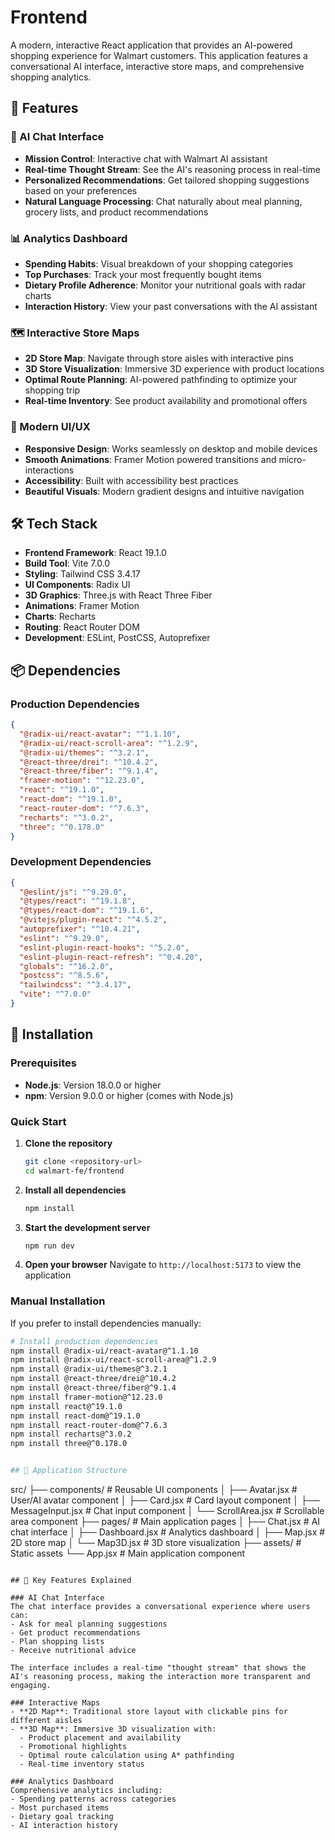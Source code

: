 # Frontend

A modern, interactive React application that provides an AI-powered shopping experience for Walmart customers. This application features a conversational AI interface, interactive store maps, and comprehensive shopping analytics.

## 🚀 Features

### 🤖 AI Chat Interface
- **Mission Control**: Interactive chat with Walmart AI assistant
- **Real-time Thought Stream**: See the AI's reasoning process in real-time
- **Personalized Recommendations**: Get tailored shopping suggestions based on your preferences
- **Natural Language Processing**: Chat naturally about meal planning, grocery lists, and product recommendations

### 📊 Analytics Dashboard
- **Spending Habits**: Visual breakdown of your shopping categories
- **Top Purchases**: Track your most frequently bought items
- **Dietary Profile Adherence**: Monitor your nutritional goals with radar charts
- **Interaction History**: View your past conversations with the AI assistant

### 🗺️ Interactive Store Maps
- **2D Store Map**: Navigate through store aisles with interactive pins
- **3D Store Visualization**: Immersive 3D experience with product locations
- **Optimal Route Planning**: AI-powered pathfinding to optimize your shopping trip
- **Real-time Inventory**: See product availability and promotional offers

### 🎨 Modern UI/UX
- **Responsive Design**: Works seamlessly on desktop and mobile devices
- **Smooth Animations**: Framer Motion powered transitions and micro-interactions
- **Accessibility**: Built with accessibility best practices
- **Beautiful Visuals**: Modern gradient designs and intuitive navigation

## 🛠️ Tech Stack

- **Frontend Framework**: React 19.1.0
- **Build Tool**: Vite 7.0.0
- **Styling**: Tailwind CSS 3.4.17
- **UI Components**: Radix UI
- **3D Graphics**: Three.js with React Three Fiber
- **Animations**: Framer Motion
- **Charts**: Recharts
- **Routing**: React Router DOM
- **Development**: ESLint, PostCSS, Autoprefixer

## 📦 Dependencies

### Production Dependencies

```json
{
  "@radix-ui/react-avatar": "^1.1.10",
  "@radix-ui/react-scroll-area": "^1.2.9",
  "@radix-ui/themes": "^3.2.1",
  "@react-three/drei": "^10.4.2",
  "@react-three/fiber": "^9.1.4",
  "framer-motion": "^12.23.0",
  "react": "^19.1.0",
  "react-dom": "^19.1.0",
  "react-router-dom": "^7.6.3",
  "recharts": "^3.0.2",
  "three": "^0.178.0"
}
```

### Development Dependencies

```json
{
  "@eslint/js": "^9.29.0",
  "@types/react": "^19.1.8",
  "@types/react-dom": "^19.1.6",
  "@vitejs/plugin-react": "^4.5.2",
  "autoprefixer": "^10.4.21",
  "eslint": "^9.29.0",
  "eslint-plugin-react-hooks": "^5.2.0",
  "eslint-plugin-react-refresh": "^0.4.20",
  "globals": "^16.2.0",
  "postcss": "^8.5.6",
  "tailwindcss": "^3.4.17",
  "vite": "^7.0.0"
}
```

## 🚀 Installation

### Prerequisites
- **Node.js**: Version 18.0.0 or higher
- **npm**: Version 9.0.0 or higher (comes with Node.js)

### Quick Start

1. **Clone the repository**
   ```bash
   git clone <repository-url>
   cd walmart-fe/frontend
   ```

2. **Install all dependencies**
   ```bash
   npm install
   ```

3. **Start the development server**
   ```bash
   npm run dev
   ```

4. **Open your browser**
   Navigate to `http://localhost:5173` to view the application

### Manual Installation

If you prefer to install dependencies manually:

```bash
# Install production dependencies
npm install @radix-ui/react-avatar@^1.1.10
npm install @radix-ui/react-scroll-area@^1.2.9
npm install @radix-ui/themes@^3.2.1
npm install @react-three/drei@^10.4.2
npm install @react-three/fiber@^9.1.4
npm install framer-motion@^12.23.0
npm install react@^19.1.0
npm install react-dom@^19.1.0
npm install react-router-dom@^7.6.3
npm install recharts@^3.0.2
npm install three@^0.178.0


## 📱 Application Structure

```
src/
├── components/          # Reusable UI components
│   ├── Avatar.jsx      # User/AI avatar component
│   ├── Card.jsx        # Card layout component
│   ├── MessageInput.jsx # Chat input component
│   └── ScrollArea.jsx  # Scrollable area component
├── pages/              # Main application pages
│   ├── Chat.jsx        # AI chat interface
│   ├── Dashboard.jsx   # Analytics dashboard
│   ├── Map.jsx         # 2D store map
│   └── Map3D.jsx       # 3D store visualization
├── assets/             # Static assets
└── App.jsx             # Main application component
```

## 🎯 Key Features Explained

### AI Chat Interface
The chat interface provides a conversational experience where users can:
- Ask for meal planning suggestions
- Get product recommendations
- Plan shopping lists
- Receive nutritional advice

The interface includes a real-time "thought stream" that shows the AI's reasoning process, making the interaction more transparent and engaging.

### Interactive Maps
- **2D Map**: Traditional store layout with clickable pins for different aisles
- **3D Map**: Immersive 3D visualization with:
  - Product placement and availability
  - Promotional highlights
  - Optimal route calculation using A* pathfinding
  - Real-time inventory status

### Analytics Dashboard
Comprehensive analytics including:
- Spending patterns across categories
- Most purchased items
- Dietary goal tracking
- AI interaction history




